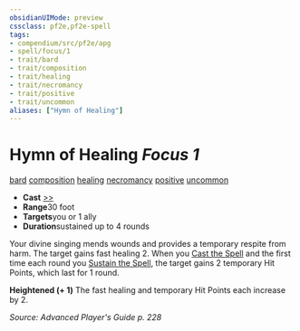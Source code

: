 ```yaml
---
obsidianUIMode: preview
cssclass: pf2e,pf2e-spell
tags:
- compendium/src/pf2e/apg
- spell/focus/1
- trait/bard
- trait/composition
- trait/healing
- trait/necromancy
- trait/positive
- trait/uncommon
aliases: ["Hymn of Healing"]
---
```

# Hymn of Healing *Focus 1*   
[bard](../../Rules/traits/bard.md)  [composition](../../Rules/traits/composition.md)  [healing](../../Rules/traits/healing.md)  [necromancy](../../Rules/traits/necromancy.md)  [positive](../../Rules/traits/positive.md)  [uncommon](../../Rules/traits/uncommon.md)  

- **Cast** [>>](../../Rules/core-rulebook/chapter-9-playing-the-game.md#Actions "Two-Action") 
- **Range**30 foot
- **Targets**you or 1 ally
- **Duration**sustained up to 4 rounds

Your divine singing mends wounds and provides a temporary respite from harm. The target gains fast healing 2. When you [Cast the Spell](../../Rules/actions/cast-a-spell.md) and the first time each round you [Sustain the Spell](../../Rules/actions/sustain-a-spell.md), the target gains 2 temporary Hit Points, which last for 1 round.

**Heightened (+ 1)** The fast healing and temporary Hit Points each increase by 2.

*Source: Advanced Player's Guide p. 228*